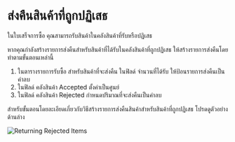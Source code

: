 <!-- add-breadcrumbs -->
# ส่งคืนสินค้าที่ถูกปฏิเสธ

ในใบเสร็จการซื้อ คุณสามารถรับสินค้าในคลังสินค้าที่รับหรือปฏิเสธ

หากคุณกำลังสร้างรายการส่งคืนสำหรับสินค้าที่ได้รับในคลังสินค้าที่ถูกปฏิเสธ ให้สร้างรายการส่งคืนโดยทำตามขั้นตอนเหล่านี้

1. ในตารางรายการรับซื้อ สำหรับสินค้าที่จะส่งคืน ในฟิลด์ จำนวนที่ได้รับ ให้ป้อนรายการส่งคืนเป็นค่าลบ
2. ในฟิลด์ คลังสินค้า Accepted ตั้งค่าเป็นศูนย์
3. ในฟิลด์ คลังสินค้า Rejected กำหนดปริมาณที่จะส่งคืนเป็นค่าลบ

สำหรับขั้นตอนโดยละเอียดเกี่ยวกับวิธีสร้างรายการส่งคืนสินค้าสำหรับสินค้าที่ถูกปฏิเสธ โปรดดูตัวอย่างด้านล่าง

<img class="screenshot" alt="Returning Rejected Items" src="{{docs_base_url}}/assets/img/articles/purchase-return.gif">
